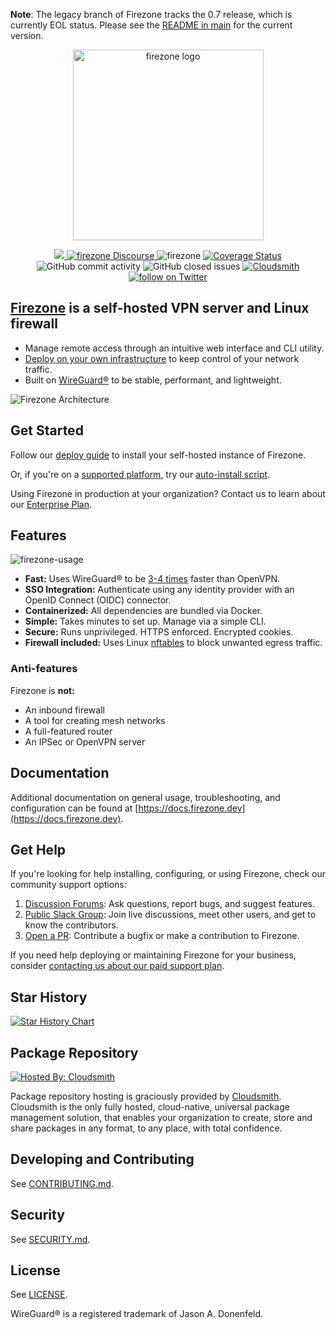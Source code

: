 **Note**: The legacy branch of Firezone tracks the 0.7 release, which is
currently EOL status. Please see the
[README in main](https://github.com/firezone/firezone/blob/main/README.md) for
the current version.

<p align="center">
  <img src="https://user-images.githubusercontent.com/52545545/144147936-39f3e416-8ba0-4f24-915e-f0515f85bb64.png" alt="firezone logo" width="305"/>
</p>
<p align="center">
  <a href="https://github.com/firezone/firezone/releases">
    <img src="https://img.shields.io/github/v/release/firezone/firezone?color=%23999">
  </a>
  <a href="https://discourse.firez.one/?utm_source=readme">
    <img src="https://img.shields.io/static/v1?logo=discourse&logoColor=959DA5&label=support%20forum&labelColor=333a41&message=join&color=611f69" alt="firezone Discourse" />
  </a>
  <img src="https://img.shields.io/static/v1?logo=github&logoColor=959DA5&label=Test&labelColor=333a41&message=passing&color=3AC358" alt="firezone" />
  <a href="https://coveralls.io/github/firezone/firezone?branch=legacy">
    <img src="https://coveralls.io/repos/github/firezone/firezone/badge.svg?branch=legacy" alt="Coverage Status" />
  </a>
  <img alt="GitHub commit activity" src="https://img.shields.io/github/commit-activity/m/firezone/firezone"/>
  <img alt="GitHub closed issues" src="https://img.shields.io/github/issues-closed/firezone/firezone"/>
  <a href="https://cloudsmith.com">
    <img src="https://img.shields.io/badge/OSS%20hosting%20by-cloudsmith-blue?logo=cloudsmith" alt="Cloudsmith">
  </a>
  <a href="https://twitter.com/intent/follow?screen_name=firezonehq">
    <img src="https://img.shields.io/twitter/follow/firezonehq?style=social&logo=twitter" alt="follow on Twitter">
  </a>
</p>

## [Firezone](https://www.firezone.dev/?utm_source=readme) is a self-hosted VPN server and Linux firewall

- Manage remote access through an intuitive web interface and CLI utility.
- [Deploy on your own infrastructure](https://docs.firezone.dev/deploy?utm_source=readme)
  to keep control of your network traffic.
- Built on [WireGuard®](https://www.wireguard.com/) to be stable, performant,
  and lightweight.

![Firezone Architecture](https://user-images.githubusercontent.com/52545545/183804397-ae81ca4e-6972-41f9-80d4-b431a077119d.png)

## Get Started

Follow our [deploy guide](https://docs.firezone.dev/deploy) to install your
self-hosted instance of Firezone.

Or, if you're on a
[supported platform](https://docs.firezone.dev/deploy/docker/supported-platforms?utm_source=readme),
try our
[auto-install script](https://docs.firezone.dev/deploy/docker/#option-1-automatic-install).

Using Firezone in production at your organization? Contact us to learn about our
[Enterprise Plan](https://www.firezone.dev/contact/sales?utm_source=readme).

## Features

![firezone-usage](https://user-images.githubusercontent.com/52545545/147392573-fe4cb936-a0a8-436f-a69b-c0a9587de58b.gif)

- **Fast:** Uses WireGuard® to be
  [3-4 times](https://wireguard.com/performance/) faster than OpenVPN.
- **SSO Integration:** Authenticate using any identity provider with an OpenID
  Connect (OIDC) connector.
- **Containerized:** All dependencies are bundled via Docker.
- **Simple:** Takes minutes to set up. Manage via a simple CLI.
- **Secure:** Runs unprivileged. HTTPS enforced. Encrypted cookies.
- **Firewall included:** Uses Linux [nftables](https://netfilter.org) to block
  unwanted egress traffic.

### Anti-features

Firezone is **not:**

- An inbound firewall
- A tool for creating mesh networks
- A full-featured router
- An IPSec or OpenVPN server

## Documentation

Additional documentation on general usage, troubleshooting, and configuration
can be found at [https://docs.firezone.dev](https://docs.firezone.dev).

## Get Help

If you're looking for help installing, configuring, or using Firezone, check our
community support options:

1. [Discussion Forums](https://discourse.firez.one/?utm_source=readme): Ask
   questions, report bugs, and suggest features.
1. [Public Slack Group](https://join.slack.com/t/firezone-users/shared_invite/zt-111043zus-j1lP_jP5ohv52FhAayzT6w):
   Join live discussions, meet other users, and get to know the contributors.
1. [Open a PR](https://github.com/firezone/firezone/issues): Contribute a bugfix
   or make a contribution to Firezone.

If you need help deploying or maintaining Firezone for your business, consider
[contacting us about our paid support plan](https://www.firezone.dev/sales?utm_source=readme).

## Star History

[![Star History Chart](https://api.star-history.com/svg?repos=firezone/firezone&type=Date)](https://star-history.com/#firezone/firezone&Date)

## Package Repository

[![Hosted By: Cloudsmith](https://img.shields.io/badge/OSS%20hosting%20by-cloudsmith-blue?logo=cloudsmith&style=for-the-badge)](https://cloudsmith.com)

Package repository hosting is graciously provided by
[Cloudsmith](https://cloudsmith.com). Cloudsmith is the only fully hosted,
cloud-native, universal package management solution, that enables your
organization to create, store and share packages in any format, to any place,
with total confidence.

## Developing and Contributing

See [CONTRIBUTING.md](CONTRIBUTING.md).

## Security

See [SECURITY.md](SECURITY.md).

## License

See [LICENSE](LICENSE).

WireGuard® is a registered trademark of Jason A. Donenfeld.
